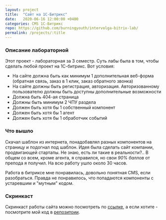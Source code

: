 ```yaml
---
layout: project
title:  "Сайт на 1С-Битрикс"
date:   2020-06-16 12:00:00 +0400
categories: CMS 1С-Битрикс
repo: https://github.com/burningyouth/intervolga-bitrix-lab/
permalink: /projects/:title
---
```


### Описание лабораторной
Этот проект - лабораторная за 3 семестр. Суть лабы была в том, чтобы сделать любой проект на 1С-битрикс. Вот условия:
* На сайте должна быть как минимум 1 дополнительная веб-форма (обратная связь, заказ в 1 клик, заказ обратного звонка)
* На сайте должны быть регистрация, авторизация. Авторизованному пользователю должны быть доступны дополнительные возможности
* Должна быть 404-ая страница
* Должны быть минимум 2 ЧПУ раздела
* Должен быть хотя бы 1 собственный компонент
* Должен быть хотя бы 1 агент
* Должен быть хотя бы 1 обработчик событий
  
### Что вышло
Скачал шаблон из интернета, понадобавлял разных компонентов на страницу и подогнал под шаблон. Идея была сделать сайт компании, продвигающей стартапы. Не знаю, есть ли такие в реальности?.. В общем со всем, кроме агента, я справился, но свои *90% баллов* от препода я получил. На всю работу ушло около 30 часов. 

Работа в битриксе мне понравилась, довольно понятная CMS, если разобраться. Правда не понравилось, что попадаются компоненты с устаревшим и "мутным" кодом. 

### Скринкаст
Скринкаст работы сайта можно посмотреть по [ссылке](https://yadi.sk/i/NkOe2Wp4akoVOw), а если хотите - посмотрите мой код в [репозитоии]({{page.repo}}).
